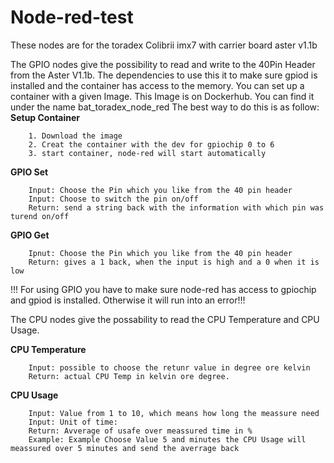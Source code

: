 # Node-red-test
These nodes are for the toradex Colibrii imx7 with carrier board aster v1.1b

The GPIO nodes give the possibility to read and write to the 40Pin Header from the Aster V1.1b. 
The dependencies to use this it to make sure gpiod is installed and the container has access to the memory. You can set up a container with a given Image.
This Image is on Dockerhub. You can find it under the name
		bat_toradex_node_red
The best way to do this is as follow:
**Setup Container**

        1. Download the image
        2. Creat the container with the dev for gpiochip 0 to 6
        3. start container, node-red will start automatically
        
**GPIO Set**

		Input: Choose the Pin which you like from the 40 pin header
		Input: Choose to switch the pin on/off
		Return: send a string back with the information with which pin was turend on/off
        
**GPIO Get**

		Ipnut: Choose the Pin which you like from the 40 pin header
		Return: gives a 1 back, when the input is high and a 0 when it is low
        
!!! For using GPIO you have to make sure node-red has access to gpiochip and gpiod is installed. Otherwise it will run into an error!!!
        
The CPU nodes give the possability to read the CPU Temperature and CPU Usage. 

**CPU Temperature** 

		Input: possible to choose the retunr value in degree ore kelvin
		Return: actual CPU Temp in kelvin ore degree.       

**CPU Usage**

		Input: Value from 1 to 10, which means how long the meassure need
		Input: Unit of time: 
		Return: Avverage of usafe over meassured time in %
		Example: Example Choose Value 5 and minutes the CPU Usage will meassured over 5 minutes and send the averrage back
